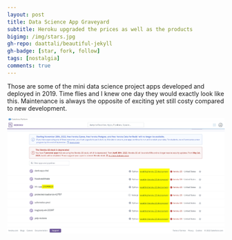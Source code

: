 ```yaml
---
layout: post
title: Data Science App Graveyard
subtitle: Heroku upgraded the prices as well as the products
bigimg: /img/stars.jpg
gh-repo: daattali/beautiful-jekyll
gh-badge: [star, fork, follow]
tags: [nostalgia]
comments: true
---
```


Those are some of the mini data science project apps developed and deployed in 2019. Time flies and I knew one day they would exactly look like this. Maintenance is always the opposite of exciting yet still costy compared to new development.

<img src="https://github.com/Nov05/nov05.github.io/blob/master/img/2022-10-10-data-science-app-graveyard/2022-10-10%2004_33_18-NVIDIA%20GeForce%20Overlay.jpg?raw=true">  




